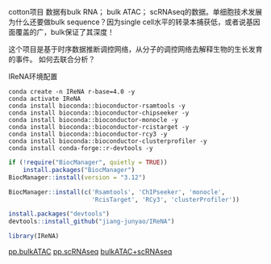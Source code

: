 cotton项目
数据有bulk RNA； bulk ATAC； scRNAseq的数据。单细胞技术发展为什么还要做bulk sequence？因为single cell水平的转录本捕获低，或者说基因面覆盖的广，bulk保证了其深度！

这个项目是基于时序数据推断调控网络，从分子的调控网络去解释生物的生长发育的事件。
如何去联合分析？

IReNA环境配置
```shell
conda create -n IReNA r-base=4.0 -y
conda activate IReNA
conda install bioconda::bioconductor-rsamtools -y
conda install bioconda::bioconductor-chipseeker -y
conda install bioconda::bioconductor-monocle -y
conda install bioconda::bioconductor-rcistarget -y
conda install bioconda::bioconductor-rcy3 -y
conda install bioconda::bioconductor-clusterprofiler -y
conda install conda-forge::r-devtools -y
```
```R
if (!require("BiocManager", quietly = TRUE))
    install.packages("BiocManager")
BiocManager::install(version = "3.12")

BiocManager::install(c('Rsamtools', 'ChIPseeker', 'monocle',
                       'RcisTarget', 'RCy3', 'clusterProfiler'))

install.packages("devtools")
devtools::install_github("jiang-junyao/IReNA")

library(IReNA)
```

[pp.bulkATAC](https://jiang-junyao.github.io/IReNA/ATAC-seq-preprocessing)
[pp.scRNAseq](https://jiang-junyao.github.io/IReNA/scRNA-seq-preprocessing)
[bulkATAC+scRNAseq](https://jiang-junyao.github.io/IReNA/scATAC+scRNA)